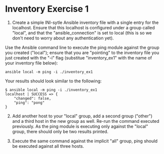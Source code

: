 # Inventory Exercise 1

1. Create a simple INI-sytle Ansible inventory file with a single entry for the localhost. Ensure that this localhost is configured under a group called "local", and that the "ansible_connection" is set to local (this is so we don't need to worry about any authentication yet).

Use the Ansible command line to execute the ping module against the group you created ("local"); ensure that you are "pointing" to the inventory file you just created with the "-i" flag (substitue "inventory_ex1" with the name of your inventory file below):

```
ansible local -m ping -i ./inventory_ex1
```

Your results should look similar to the following:

```
$ ansible local -m ping -i ./inventory_ex1
localhost | SUCCESS => {
    "changed": false,
    "ping": "pong"
}
```

2. Add another host to your "local" group, add a second group ("other") and a third host in the new group as well. Re-run the command executed previously. As the ping module is executing only against the "local" group, there should only be two results printed.

3. Execute the same command against the implicit "all" group, ping should be executed against all three hosts.
